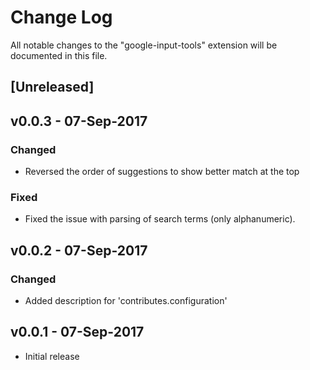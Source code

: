 # Change Log
All notable changes to the "google-input-tools" extension will be documented in this file.

## [Unreleased]

## v0.0.3 - 07-Sep-2017
### Changed
- Reversed the order of suggestions to show better match at the top
### Fixed
- Fixed the issue with parsing of search terms (only alphanumeric).
## v0.0.2 - 07-Sep-2017
### Changed
- Added description for 'contributes.configuration'
## v0.0.1 - 07-Sep-2017
- Initial release